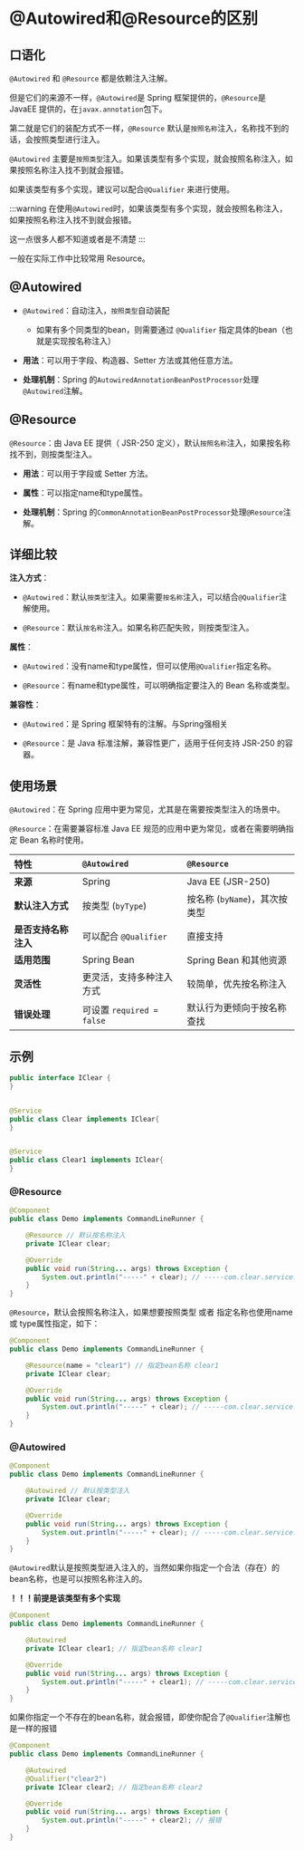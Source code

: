 # @Autowired和@Resource的区别

## 口语化

`@Autowired` 和 `@Resource` 都是依赖注入注解。

但是它们的来源不一样，`@Autowired`是 Spring 框架提供的，`@Resource`是 JavaEE 提供的，在`javax.annotation`包下。

第二就是它们的装配方式不一样，`@Resource` 默认是`按照名称`注入，名称找不到的话，会按照类型进行注入。

`@Autowired` 主要是`按照类型`注入。如果该类型有多个实现，就会按照名称注入，如果按照名称注入找不到就会报错。

如果该类型有多个实现，建议可以配合`@Qualifier` 来进行使用。

:::warning
在使用`@Autowired`时，如果该类型有多个实现，就会按照名称注入，如果按照名称注入找不到就会报错。

这一点很多人都不知道或者是不清楚
:::

一般在实际工作中比较常用 Resource。


## **@Autowired**

- `@Autowired`：自动注入，`按照类型`自动装配
    - 如果有多个同类型的bean，则需要通过 `@Qualifier` 指定具体的bean（也就是实现按名称注入）

- **用法**：可以用于字段、构造器、Setter 方法或其他任意方法。

- **处理机制**：Spring 的`AutowiredAnnotationBeanPostProcessor`处理`@Autowired`注解。

## **@Resource**

`@Resource`：由 Java EE 提供（ JSR-250 定义），默认`按照名称`注入，如果按名称找不到，则按类型注入。

- **用法**：可以用于字段或 Setter 方法。

- **属性**：可以指定name和type属性。

- **处理机制**：Spring 的`CommonAnnotationBeanPostProcessor`处理`@Resource`注解。

## **详细比较**

**注入方式**：

- `@Autowired`：默认`按类型`注入。如果需要`按名称`注入，可以结合`@Qualifier`注解使用。

- `@Resource`：默认`按名称`注入。如果名称匹配失败，则按类型注入。

**属性**：

- `@Autowired`：没有name和type属性，但可以使用`@Qualifier`指定名称。

- `@Resource`：有name和type属性，可以明确指定要注入的 Bean 名称或类型。

**兼容性**：

- `@Autowired`：是 Spring 框架特有的注解。与Spring强相关

- `@Resource`：是 Java 标准注解，兼容性更广，适用于任何支持 JSR-250 的容器。

## **使用场景**

`@Autowired`：在 Spring 应用中更为常见，尤其是在需要按类型注入的场景中。

`@Resource`：在需要兼容标准 Java EE 规范的应用中更为常见，或者在需要明确指定 Bean 名称时使用。

| 特性                 | `@Autowired`              | `@Resource`                   |
| :------------------- | :------------------------ | :---------------------------- |
| **来源**             | Spring                    | Java EE (JSR-250)             |
| **默认注入方式**     | 按类型 (`byType`)         | 按名称 (`byName`)，其次按类型 |
| **是否支持名称注入** | 可以配合 `@Qualifier`     | 直接支持                      |
| **适用范围**         | Spring Bean               | Spring Bean 和其他资源        |
| **灵活性**           | 更灵活，支持多种注入方式  | 较简单，优先按名称注入        |
| **错误处理**         | 可设置 `required = false` | 默认行为更倾向于按名称查找    |



## 示例

```java
public interface IClear {
}


@Service
public class Clear implements IClear{
}


@Service
public class Clear1 implements IClear{
}
```

### @Resource

```java
@Component
public class Demo implements CommandLineRunner {

    @Resource // 默认按名称注入
    private IClear clear;

    @Override
    public void run(String... args) throws Exception {
        System.out.println("-----" + clear); // -----com.clear.service.Clear@69aa7d76
    }
}
```

`@Resource`，默认会按照名称注入，如果想要按照类型 或者 指定名称也使用name 或 type属性指定，如下：

```java
@Component
public class Demo implements CommandLineRunner {

    @Resource(name = "clear1") // 指定bean名称 clear1
    private IClear clear;

    @Override
    public void run(String... args) throws Exception {
        System.out.println("-----" + clear); // -----com.clear.service.Clear1@1280682
    }
}
```

### @Autowired

```java
@Component
public class Demo implements CommandLineRunner {

    @Autowired // 默认按类型注入
    private IClear clear;

    @Override
    public void run(String... args) throws Exception {
        System.out.println("-----" + clear); // -----com.clear.service.Clear@41ccb3b9
    }
}
```

`@Autowired`默认是按照类型进入注入的，当然如果你指定一个合法（存在）的bean名称，也是可以按照名称注入的。

**！！！前提是该类型有多个实现**

```java
@Component
public class Demo implements CommandLineRunner {

    @Autowired
    private IClear clear1; // 指定bean名称 clear1

    @Override
    public void run(String... args) throws Exception {
        System.out.println("-----" + clear1); // -----com.clear.service.Clear1@3b42121d
    }
}
```

如果你指定一个不存在的bean名称，就会报错，即使你配合了`@Qualifier`注解也是一样的报错

```java
@Component
public class Demo implements CommandLineRunner {

    @Autowired
    @Qualifier("clear2") 
    private IClear clear2; // 指定bean名称 clear2 

    @Override
    public void run(String... args) throws Exception {
        System.out.println("-----" + clear2); // 报错
    }
}
```
